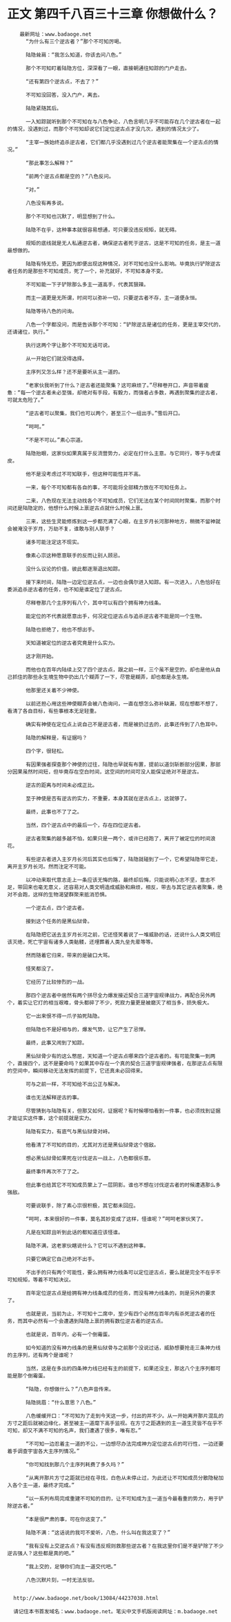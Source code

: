 # 正文 第四千八百三十三章 你想做什么？
        最新网址：www.badaoge.net
          “为什么有三个逆古者？”那个不可知厉喝。
      
          陆隐耸肩：“我怎么知道，你该去问八色。”
      
          那个不可知盯着陆隐方位，深深看了一眼，直接朝通往知踪的门户走去。
      
          “还有第四个逆古点，不去了？”
      
          不可知没回答，没入门户，离去。
      
          陆隐紧随其后。
      
          一入知踪就听到那个不可知在与八色争论，八色言明几乎不可能存在几个逆古者在一起的情况，没遇到过，而那个不可知却说它们定位逆古点才没几次，遇到的情况太少了。
      
          “主宰一族始终追杀逆古者，它们都几乎没遇到过几个逆古者能聚集在一个逆古点的情况。”
      
          “那此事怎么解释？”
      
          “前两个逆古点都是空的？”八色反问。
      
          “对。”
      
          八色没有再多说。
      
          那个不可知也沉默了，明显想到了什么。
      
          陆隐不在乎，这种事本就很容易想通，可只要没违反规矩，就无碍。
      
          规矩的底线就是无人私通逆古者，确保逆古者死于逆古，这是不可知的任务，是主一道最想做的。
      
          陆隐有恃无恐，更因为即便出现这种情况，对不可知也没什么影响。毕竟执行铲除逆古者任务的是那些不可知成员，死了一个，补充就好，不可知本身不变。
      
          不可知能一下子铲除那么多主一道高手，代表其狠辣。
      
          而主一道更是无所谓，时间可以弥补一切，只要逆古者不存，主一道便永恒。
      
          陆隐等待八色的问询。
      
          八色一个字都没问，而是告诉那个不可知：“铲除逆古是诸位的任务，更是主宰交代的，还请诸位，执行。”
      
          执行这两个字让那个不可知无话可说。
      
          从一开始它们就没得选择。
      
          主序列又怎么样？还不是要听从主一道的。
      
          “老家伙我听到了什么？逆古者还能聚集？这可麻烦了。”尽释卷开口，声音带着疲惫：“每一个逆古者未必至强，却绝对有手段，有毅力，而强者占多数，再遇到聚集的逆古者，可就太危险了。”
      
          “逆古者可以聚集，我们也可以两个，甚至三个一组出手。”雪后开口。
      
          “呵呵。”
      
          “不是不可以。”素心宗道。
      
          陆隐抬眼，这家伙如果真属于反流营势力，必定在打什么主意。与它同行，等于与虎谋皮。
      
          他不是没考虑过不可知联手，但这种可能性并不高。
      
          一来，每个不可知都有各自的事，不可能将全部精力放在不可知任务上。
      
          二来，八色现在无法主动找各个不可知成员，它们无法在某个时间同时聚集，而那个时间还是陆隐定的，他想什么时候上禀逆古点就什么时候上禀。
      
          三来，这些生灵能修炼到这一步都充满了心眼，在主岁月长河那种地方，稍微不留神就会被淹没于岁月，万劫不复，谁敢与别人联手？
      
          诸多可能注定这不现实。
      
          像素心宗这种愿意联手的反而让别人顾忌。
      
          没什么议论的价值，彼此都逐渐退出知踪。
      
          接下来时间，陆隐一边定位逆古点，一边也会偶尔进入知踪。有一次进入，八色恰好在委派追杀逆古者的任务，也不知是谁定位了逆古点。
      
          尽释卷那几个主序列有八个，其中可以有四个拥有神力线条。
      
          能定位的不代表就愿意出手，何况定位逆古点与追杀逆古者不能是同一个生物。
      
          陆隐也拒绝了，他也不想出手。
      
          天知道被定位的逆古者究竟是什么实力。
      
          这才刚开始。
      
          而他也在百年内陆续上交了四个逆古点，跟之前一样，三个虽不是空的，却也是他从自己抓住的那些永生境生物中扔出几个糊弄了一下，尽管是糊弄，却也都是永生境。
      
          他那里还关着不少神使。
      
          以前还担心用这些神使糊弄会被八色询问，一直在想怎么弥补缺漏，现在想都不想了，看清了各自目标，有些事根本无足轻重。
      
          确实有神使在定位点上说自己不是逆古者，而是被扔过去的，此事还传到了八色耳中。
      
          陆隐的解释是，有证据吗？
      
          四个字，很轻松。
      
          有因果强者探查那个神使的过往，陆隐也早就有布置，提前以道剑斩断部分因果，那部分因果虽然时间短，但毕竟存在空白时间，这空间的时间可没人能保证绝对不是逆古。
      
          逆古的距离与时间未必成正比。
      
          至于神使是否有逆古的实力，不重要，本身其就在逆古点上，这就够了。
      
          最终，此事也不了了之。
      
          当然，四个逆古点中的最后一个，存在四位逆古者。
      
          逆古者聚集的越多越不怕，如果只是一两个，或许已经跑了，离开了被定位的时间浪花。
      
          有些逆古者进入主岁月长河后其实也后悔了，陆隐就碰到了一个，它希望陆隐带它走，离开主岁月长河。然而注定不可能。
      
          以冲动来取代意志走上一条应该无悔的路，最终却后悔，只能说明心志不坚，意志不足，带回来也毫无意义，还容易对人类文明造成威胁和麻烦，相反，带去与其它逆古者聚集，绝对不会跑，这样的生物渴望群聚来抵消恐惧。
      
          一个逆古点，四个逆古者。
      
          接到这个任务的是黑仙狱骨。
      
          在陆隐把它送去主岁月长河之前，它还怪笑着说了一堆威胁的话，还说什么人类文明应该灭绝，死亡宇宙有诸多人类骷髅，还埋葬着人类九垒先辈等等。
      
          然而随着它归来，带来的是破口大骂。
      
          怪笑都没了。
      
          它经历了比较惨烈的一战。
      
          那四个逆古者中居然有两个拼尽全力爆发接近契合三道宇宙规律战力，再配合另外两个，着实让它打的相当艰难，骨头都碎了不少，死寂力量更是被磨灭了相当多，损失极大。
      
          它一出来恨不得一爪子拍死陆隐。
      
          但陆隐也不是好相与的，爆发气势，让它产生了忌惮。
      
          最终，此事又闹到了知踪。
      
          黑仙狱骨少有的这么憋屈，天知道一个逆古点哪来四个逆古者的。有可能聚集一到两个，直接四个，这不是要命吗？如果其中存在一个真的契合三道宇宙规律强者，在那逆古点有限的空间中，瞬间移动无法发挥的前提下，它还真未必回得来。
      
          可与之前一样，不可知给不出公正与解决。
      
          谁也无法解释逆古的事。
      
          尽管猜到与陆隐有关，但那又如何，证据呢？有时候哪怕看到一件事，也必须找到证据才能证实这件事，这个前提就是实力。
      
          陆隐有实力，有底气与黑仙狱骨对峙。
      
          他看清了不可知的目的，尤其对方还是黑仙狱骨这个宿敌。
      
          想必黑仙狱骨如果死在讨伐逆古一战上，八色都很乐意。
      
          最终事件再次不了了之。
      
          但此事也给其它不可知成员蒙上了一层阴影。谁也不想在讨伐逆古者的时候遭遇那么多强敌。
      
          可要说联手，除了素心宗很积极，其它都未回应。
      
          “呵呵，本来很好的一件事，莫名其妙变成了这样，怪谁呢？”呵呵老家伙笑了。
      
          凡是在知踪且听到此话的都知道应该怪谁。
      
          陆隐不满，这老家伙瞎说什么？它可以不遇到这种事。
      
          只要它确定它自己绝对不出手。
      
          不出手的只有两个可能性，要么拥有神力线条可以定位逆古点，要么就是完全不在乎不可知规矩，等着不可知决议。
      
          百年定位逆古点是给拥有神力线条成员的任务，而没有神力线条的，则是另外的要求了。
      
          也就是说，当前为止，不可知十二席中，至少有四个必然在百年内有杀死逆古者的任务，而其中必然有一个会遭遇到陆隐上禀的拥有数位逆古者的逆古点。
      
          也就是说，百年内，必有一个倒霉蛋。
      
          如今知道的没有神力线条的是黑仙狱骨与之前那个没说过话，威胁想要抢走三条神力线的主序列，还有两个是谁呢？
      
          当然，这是在多出的四条神力线已经有主的前提下，如果还没主，那这八个主序列都可能是那个倒霉蛋。
      
          “陆隐，你想做什么？”八色声音传来。
      
          陆隐挑眉：“什么意思？八色。”
      
          八色缓缓开口：“不可知为了走到今天这一步，付出的并不少。从一开始离开那片混乱的方寸之距后就被边缘化，甚至被主一道麾下高手监视。在方寸之距遇到的主一道生灵皆不在乎不可知，却又不满不可知的名声，我们遭遇了很多，唯有忍。”
      
          “不可知一边忍着主一道的不公，一边想尽办法完成神力定位逆古点的可行性，一边还要着手调查宇宙各大主序列情况。”
      
          “你可知找到那几个主序列耗费了多久吗？”
      
          “从离开那片方寸之距就已经在寻找，白色从未停止过，为此还让不可知成员分散隐秘加入各个主一道，最终才完成。”
      
          “以一系列布局完成重建不可知的目的，让不可知成为主一道当今最看重的势力，用于铲除逆古者。”
      
          “本是很严肃的事，可在你这变了。”
      
          陆隐不满：“这话说的我可不爱听，八色，什么叫在我这变了？”
      
          “我有没有上交逆古点？有没有违反规则救那些逆古者？在我这里你们是不是铲除了不少逆古强人？这些都是真的吧。”
      
          “我上交的，足够你们向主一道交代吧。”
      
          八色沉默片刻，一时无法反驳。
      
      
      http://www.badaoge.net/book/13084/44237038.html
      
      请记住本书首发域名：www.badaoge.net。笔尖中文手机版阅读网址：m.badaoge.net